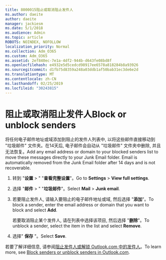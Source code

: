 ```yaml
---
title: 8000015阻止或取消阻止发件人
ms.author: daeite
author: daeite
manager: jackiesm
ms.date: 5/1/2018
ms.audience: Admin
ms.topic: article
ROBOTS: NOINDEX, NOFOLLOW
localization_priority: Normal
ms.collection: Adm_O365
ms.custom: Adm_O365
ms.assetid: 2ef840ec-7e1a-4df2-944b-d643fe08bd8f
ms.openlocfilehash: e4932e5d5cedcd98917ee6578a818284b8a93926
ms.sourcegitcommit: d1fb75d8359a248a03ddb1af50bab31ec3de6e2d
ms.translationtype: MT
ms.contentlocale: zh-CN
ms.lasthandoff: 02/25/2019
ms.locfileid: "30243815"
---
```

# <a name="block-or-unblock-senders"></a><span data-ttu-id="81e59-102">阻止或取消阻止发件人</span><span class="sxs-lookup"><span data-stu-id="81e59-102">Block or unblock senders</span></span>

<span data-ttu-id="81e59-p101">将任何电子邮件地址或域添加到阻止的发件人列表中, 以将这些邮件直接移动到 "垃圾邮件" 文件夹。在14天后, 电子邮件会自动从 "垃圾邮件" 文件夹中删除, 并且无法恢复。</span><span class="sxs-lookup"><span data-stu-id="81e59-p101">Add any email address or domain to your blocked senders list to move these messages directly to your Junk Email folder. Email is automatically removed from the Junk Email folder after 14 days and is not recoverable.</span></span>
  
1. <span data-ttu-id="81e59-105">转到 "**设置** \> " "**查看完整设置**"。</span><span class="sxs-lookup"><span data-stu-id="81e59-105">Go to **Settings** \> **View full settings**.</span></span> 
    
2. <span data-ttu-id="81e59-106">选择 "**邮件** \> " "**垃圾邮件**"。</span><span class="sxs-lookup"><span data-stu-id="81e59-106">Select **Mail** \> **Junk email**.</span></span> 
    
3. <span data-ttu-id="81e59-107">若要阻止发件人, 请输入要阻止的电子邮件地址或域, 然后选择 "**添加**"。</span><span class="sxs-lookup"><span data-stu-id="81e59-107">To block a sender, enter the email address or domain that you want to block and select **Add**.</span></span> 
    
    <span data-ttu-id="81e59-108">若要取消阻止某个发件人, 请在列表中选择该项目, 然后选择 "**删除**"。</span><span class="sxs-lookup"><span data-stu-id="81e59-108">To unblock a sender, select the item in the list and select **Remove**.</span></span>
    
4. <span data-ttu-id="81e59-109">选择" **保存** "。</span><span class="sxs-lookup"><span data-stu-id="81e59-109">Select **Save**.</span></span> 
    
<span data-ttu-id="81e59-110">若要了解详细信息, 请参阅[阻止发件人或解锁 Outlook.com 中的发件人](https://go.microsoft.com/fwlink/p/?linkid=873133)。</span><span class="sxs-lookup"><span data-stu-id="81e59-110">To learn more, see [Block senders or unblock senders in Outlook.com](https://go.microsoft.com/fwlink/p/?linkid=873133).</span></span>
  

